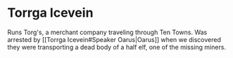# Torrga Icevein

Runs Torg's, a merchant company traveling through Ten Towns. Was arrested by [[Torrga Icevein#Speaker Oarus|Oarus]] when we discovered they were transporting a dead body of a half elf, one of the missing miners.